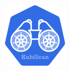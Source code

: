 <p align="center">
  <img src="https://github.com/2niknatan/killercodacheck/blob/main/KubiScan/kubiscan_logo.png?raw=true" width="200" height="200">
</p>
